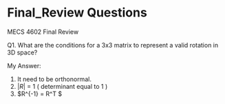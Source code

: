 # Final_Review Questions
MECS 4602 Final Review

Q1. What are the conditions for a 3x3 matrix to represent a valid rotation in 3D space?

My Answer: 

1. It need to be orthonormal.
2. $|R|$ = 1 ( determinant equal to 1 )
3. $R^{-1} = R^T $

